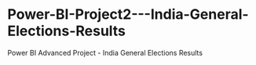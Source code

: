 # Power-BI-Project2---India-General-Elections-Results
Power BI Advanced Project - India General Elections Results
